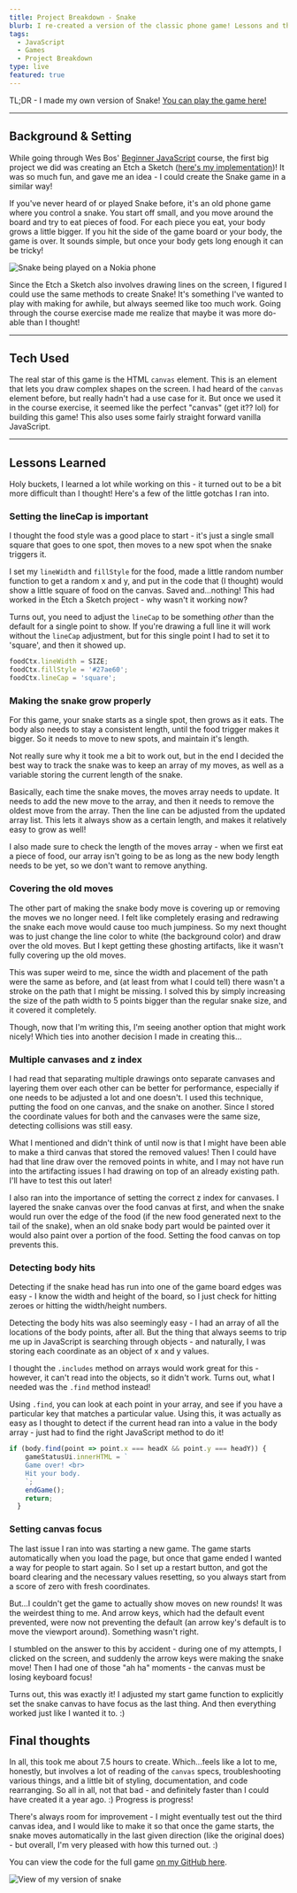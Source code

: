 ```yaml
---
title: Project Breakdown - Snake
blurb: I re-created a version of the classic phone game! Lessons and thoughts from my experience.
tags:
  - JavaScript
  - Games
  - Project Breakdown
type: live
featured: true
---
```


TL;DR - I made my own version of Snake! [You can play the game here!](https://snake-mini.netlify.app/)

----

## Background & Setting

While going through Wes Bos' [Beginner JavaScript](https://beginnerjavascript.com) course, the first big project we did was creating an Etch a Sketch ([here's my implementation](https://codepen.io/lindakatcodes/pen/ZEWRPMo))! It was so much fun, and gave me an idea - I could create the Snake game in a similar way!

If you've never heard of or played Snake before, it's an old phone game where you control a snake. You start off small, and you move around the board and try to eat pieces of food. For each piece you eat, your body grows a little bigger. If you hit the side of the game board or your body, the game is over. It sounds simple, but once your body gets long enough it can be tricky!

<span class="post-image">
  <img src="https://media1.tenor.com/images/14ea3c45f66ec873f5ee9cf1abfd0340/tenor.gif" alt="Snake being played on a Nokia phone">
</span>

Since the Etch a Sketch also involves drawing lines on the screen, I figured I could use the same methods to create Snake! It's something I've wanted to play with making for awhile, but always seemed like too much work. Going through the course exercise made me realize that maybe it was more do-able than I thought!

----

## Tech Used

The real star of this game is the HTML `canvas` element. This is an element that lets you draw complex shapes on the screen. I had heard of the `canvas` element before, but really hadn't had a use case for it. But once we used it in the course exercise, it seemed like the perfect "canvas" (get it?? lol) for building this game! This also uses some fairly straight forward vanilla JavaScript.

----

## Lessons Learned

Holy buckets, I learned a lot while working on this - it turned out to be a bit more difficult than I thought! Here's a few of the little gotchas I ran into.

### Setting the lineCap is important

I thought the food style was a good place to start - it's just a single small square that goes to one spot, then moves to a new spot when the snake triggers it.

I set my `lineWidth` and `fillStyle` for the food, made a little random number function to get a random x and y, and put in the code that (I thought) would show a little square of food on the canvas. Saved and...nothing! This had worked in the Etch a Sketch project - why wasn't it working now?

Turns out, you need to adjust the `lineCap` to be something *other* than the default for a single point to show. If you're drawing a full line it will work without the `lineCap` adjustment, but for this single point I had to set it to 'square', and then it showed up.

```js
foodCtx.lineWidth = SIZE;
foodCtx.fillStyle = '#27ae60';
foodCtx.lineCap = 'square';
```

### Making the snake grow properly

For this game, your snake starts as a single spot, then grows as it eats. The body also needs to stay a consistent length, until the food trigger makes it bigger. So it needs to move to new spots, and maintain it's length.

Not really sure why it took me a bit to work out, but in the end I decided the best way to track the snake was to keep an array of my moves, as well as a variable storing the current length of the snake.

Basically, each time the snake moves, the moves array needs to update. It needs to add the new move to the array, and then it needs to remove the oldest move from the array. Then the line can be adjusted from the updated array list. This lets it always show as a certain length, and makes it relatively easy to grow as well!

I also made sure to check the length of the moves array - when we first eat a piece of food, our array isn't going to be as long as the new body length needs to be yet, so we don't want to remove anything.

### Covering the old moves

The other part of making the snake body move is covering up or removing the moves we no longer need. I felt like completely erasing and redrawing the snake each move would cause too much jumpiness. So my next thought was to just change the line color to white (the background color) and draw over the old moves. But I kept getting these ghosting artifacts, like it wasn't fully covering up the old moves.

This was super weird to me, since the width and placement of the path were the same as before, and (at least from what I could tell) there wasn't a stroke on the path that I might be missing. I solved this by simply increasing the size of the path width to 5 points bigger than the regular snake size, and it covered it completely.

Though, now that I'm writing this, I'm seeing another option that might work nicely! Which ties into another decision I made in creating this...

### Multiple canvases and z index

I had read that separating multiple drawings onto separate canvases and layering them over each other can be better for performance, especially if one needs to be adjusted a lot and one doesn't. I used this technique, putting the food on one canvas, and the snake on another. Since I stored the coordinate values for both and the canvases were the same size, detecting collisions was still easy.

What I mentioned and didn't think of until now is that I might have been able to make a third canvas that stored the removed values! Then I could have had that line draw over the removed points in white, and I may not have run into the artifacting issues I had drawing on top of an already existing path. I'll have to test this out later!

I also ran into the importance of setting the correct z index for canvases. I layered the snake canvas over the food canvas at first, and when the snake would run over the edge of the food (if the new food generated next to the tail of the snake), when an old snake body part would be painted over it would also paint over a portion of the food. Setting the food canvas on top prevents this.

### Detecting body hits

Detecting if the snake head has run into one of the game board edges was easy - I know the width and height of the board, so I just check for hitting zeroes or hitting the width/height numbers.

Detecting the body hits was also seemingly easy - I had an array of all the locations of the body points, after all. But the thing that always seems to trip me up in JavaScript is searching through objects - and naturally, I was storing each coordinate as an object of x and y values.

I thought the `.includes` method on arrays would work great for this - however, it can't read into the objects, so it didn't work. Turns out, what I needed was the `.find` method instead!

Using `.find`, you can look at each point in your array, and see if you have a particular key that matches a particular value. Using this, it was actually as easy as I thought to detect if the current head ran into a value in the body array - just had to find the right JavaScript method to do it!

```js
if (body.find(point => point.x === headX && point.y === headY)) {
    gameStatusUi.innerHTML = `
    Game over! <br>
    Hit your body.
    `;
    endGame();
    return;
  }
```

### Setting canvas focus

The last issue I ran into was starting a new game. The game starts automatically when you load the page, but once that game ended I wanted a way for people to start again. So I set up a restart button, and got the board clearing and the necessary values resetting, so you always start from a score of zero with fresh coordinates.

But...I couldn't get the game to actually show moves on new rounds! It was the weirdest thing to me. And arrow keys, which had the default event prevented, were now not preventing the default (an arrow key's default is to move the viewport around). Something wasn't right.

I stumbled on the answer to this by accident - during one of my attempts, I clicked on the screen, and suddenly the arrow keys were making the snake move! Then I had one of those "ah ha" moments - the canvas must be losing keyboard focus!

Turns out, this was exactly it! I adjusted my start game function to explicitly set the snake canvas to have focus as the last thing. And then everything worked just like I wanted it to. :)

## Final thoughts

In all, this took me about 7.5 hours to create. Which...feels like a lot to me, honestly, but involves a lot of reading of the `canvas` specs, troubleshooting various things, and a little bit of styling, documentation, and code rearranging. So all in all, not that bad - and definitely faster than I could have created it a year ago. :) Progress is progress!

There's always room for improvement - I might eventually test out the third canvas idea, and I would like to make it so that once the game starts, the snake moves automatically in the last given direction (like the original does) - but overall, I'm very pleased with how this turned out. :)

You can view the code for the full game [on my GitHub here](https://github.com/lindakatcodes/minisites/tree/main/snake).

<span class="post-image">
  <img src="https://i.imgur.com/txjQiqg.png" alt="View of my version of snake">
</span>
